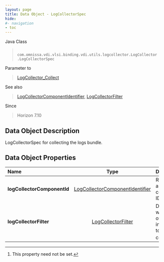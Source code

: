 ```yaml
---
layout: page
title: Data Object - LogCollectorSpec
hide:
#- navigation
- toc
---
```






Java Class
> ` com.omnissa.vdi.vlsi.binding.vdi.utils.logcollector.LogCollector.LogCollectorSpec`

Parameter to
> [LogCollector_Collect](vdi.utils.logcollector.LogCollector.md#collect)

See also
> [LogCollectorComponentIdentifier](vdi.utils.logcollector.LogCollector.LogCollectorComponentIdentifier.md), [LogCollectorFilter](vdi.utils.logcollector.LogCollector.LogCollectorFilter.md)

Since
> Horizon 7.10


## Data Object Description

LogCollectorSpec for collecting the logs bundle.

## Data Object Properties

 Name | Type | Description
:---|:---:|:---
**logCollectorComponentId**| [LogCollectorComponentIdentifier](vdi.utils.logcollector.LogCollector.LogCollectorComponentIdentifier.md)|  Represents a log component ID
**logCollectorFilter**| [LogCollectorFilter](vdi.utils.logcollector.LogCollector.LogCollectorFilter.md)|  Defines what level of information to be collected. [^1]


 


[^1]: This property need not be set.